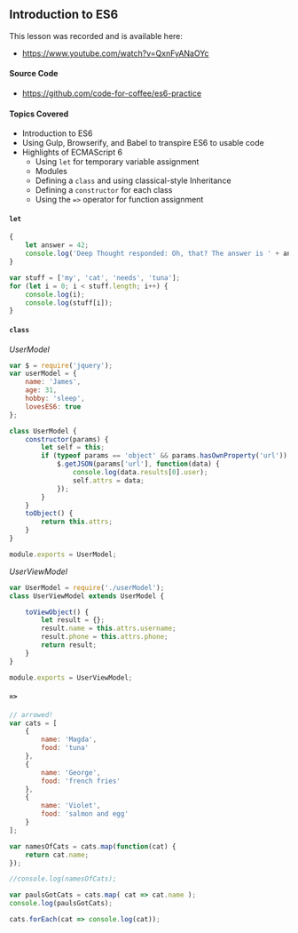 ## Introduction to ES6

This lesson was recorded and is available here:

* https://www.youtube.com/watch?v=QxnFyANaOYc

#### Source Code

* https://github.com/code-for-coffee/es6-practice

#### Topics Covered

* Introduction to ES6
* Using Gulp, Browserify, and Babel to transpire ES6 to usable code
* Highlights of ECMAScript 6
  - Using `let` for temporary variable assignment
  - Modules
  - Defining a `class` and using classical-style Inheritance
  - Defining a `constructor` for each class
  - Using the `=>` operator for function assignment

#### `let`

```javascript
{
    let answer = 42;
    console.log('Deep Thought responded: Oh, that? The answer is ' + answer);
}
```

```javascript
var stuff = ['my', 'cat', 'needs', 'tuna'];
for (let i = 0; i < stuff.length; i++) {
    console.log(i);
    console.log(stuff[i]);
}
```

#### `class`
*UserModel*
```javascript
var $ = require('jquery');
var userModel = {
    name: 'James',
    age: 31,
    hobby: 'sleep',
    lovesES6: true
};

class UserModel {
    constructor(params) {
        let self = this;
        if (typeof params == 'object' && params.hasOwnProperty('url')) {
            $.getJSON(params['url'], function(data) {
                console.log(data.results[0].user);
                self.attrs = data;
            });
        }
    }
    toObject() {
        return this.attrs;
    }
}

module.exports = UserModel;
```

*UserViewModel*
```javascript
var UserModel = require('./userModel');
class UserViewModel extends UserModel {

    toViewObject() {
        let result = {};
        result.name = this.attrs.username;
        result.phone = this.attrs.phone;
        return result;
    }
}

module.exports = UserViewModel;
```

#### `=>`

```javascript
// arrowed!
var cats = [
    {
        name: 'Magda',
        food: 'tuna'
    },
    {
        name: 'George',
        food: 'french fries'
    },
    {
        name: 'Violet',
        food: 'salmon and egg'
    }
];

var namesOfCats = cats.map(function(cat) {
    return cat.name;
});

//console.log(namesOfCats);

var paulsGotCats = cats.map( cat => cat.name );
console.log(paulsGotCats);

cats.forEach(cat => console.log(cat));
```
